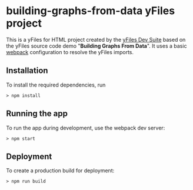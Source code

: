 
# building-graphs-from-data yFiles project

This is a yFiles for HTML project created by the [yFiles Dev Suite](https://www.npmjs.com/package/yfiles)
 based on the yFiles source code demo "**Building Graphs From Data**".
It uses a basic [webpack](https://webpack.js.org/) configuration to resolve the yFiles imports.

## Installation 
To install the required dependencies, run 
```
> npm install
```
## Running the app
To run the app during development, use the webpack dev server: 
```
> npm start
```
## Deployment
To create a production build for deployment: 
```
> npm run build
``` 
  